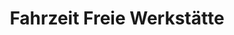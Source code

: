 ---
title: "Fahrzeit Freie Werkstätte"
url: /st-johann-in-tirol/fahrzeit-freie-werkstaette/
shop: Autowerkstatt
---